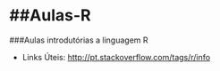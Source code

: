 ##Aulas-R
=======

###Aulas introdutórias a linguagem R

* Links Úteis:
http://pt.stackoverflow.com/tags/r/info